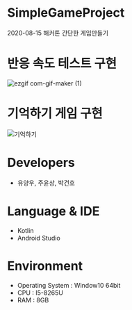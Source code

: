 # SimpleGameProject
2020-08-15 해커톤 
간단한 게임만들기
# 반응 속도 테스트 구현
![ezgif com-gif-maker (1)](https://user-images.githubusercontent.com/59405161/95366527-80cc5900-090e-11eb-81cd-52ec1d2dea33.gif)

# 기억하기 게임 구현
![기억하기](https://user-images.githubusercontent.com/59405161/95366552-8cb81b00-090e-11eb-95b3-90aba59ba8fb.gif)

# Developers
* 유양우, 주윤상, 박건호
# Language & IDE
* Kotlin
* Android Studio
# Environment
* Operating System : Window10 64bit
* CPU : I5-8265U
* RAM : 8GB

